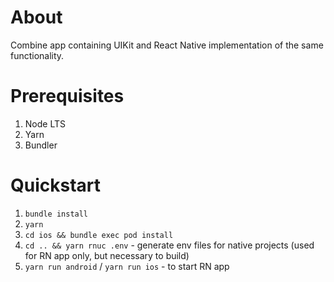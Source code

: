 # About

Combine app containing UIKit and React Native implementation of the same functionality.

# Prerequisites

1. Node LTS
2. Yarn
3. Bundler

# Quickstart

1. `bundle install`
2. `yarn`
4. `cd ios && bundle exec pod install`
5. `cd .. && yarn rnuc .env` - generate env files for native projects (used for RN app only, but necessary to build)
6. `yarn run android` / `yarn run ios` - to start RN app
